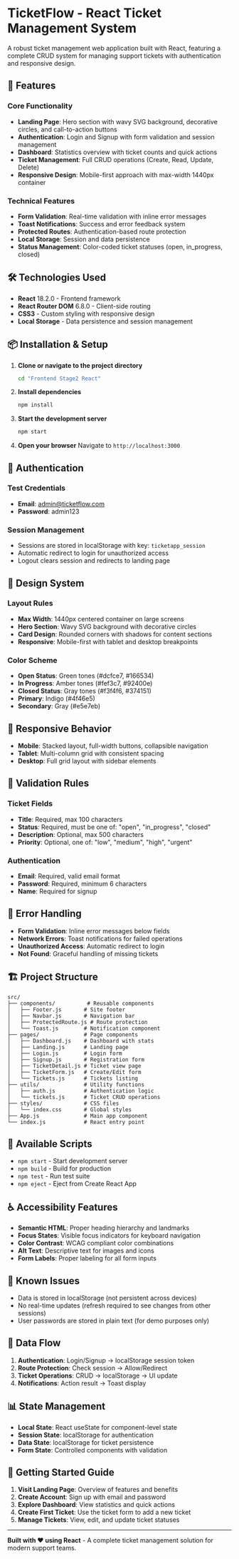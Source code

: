 # TicketFlow - React Ticket Management System

A robust ticket management web application built with React, featuring a complete CRUD system for managing support tickets with authentication and responsive design.

## 🚀 Features

### Core Functionality
- **Landing Page**: Hero section with wavy SVG background, decorative circles, and call-to-action buttons
- **Authentication**: Login and Signup with form validation and session management
- **Dashboard**: Statistics overview with ticket counts and quick actions
- **Ticket Management**: Full CRUD operations (Create, Read, Update, Delete)
- **Responsive Design**: Mobile-first approach with max-width 1440px container

### Technical Features
- **Form Validation**: Real-time validation with inline error messages
- **Toast Notifications**: Success and error feedback system
- **Protected Routes**: Authentication-based route protection
- **Local Storage**: Session and data persistence
- **Status Management**: Color-coded ticket statuses (open, in_progress, closed)

## 🛠️ Technologies Used

- **React** 18.2.0 - Frontend framework
- **React Router DOM** 6.8.0 - Client-side routing
- **CSS3** - Custom styling with responsive design
- **Local Storage** - Data persistence and session management

## 📦 Installation & Setup

1. **Clone or navigate to the project directory**
   ```bash
   cd "Frontend Stage2 React"
   ```

2. **Install dependencies**
   ```bash
   npm install
   ```

3. **Start the development server**
   ```bash
   npm start
   ```

4. **Open your browser**
   Navigate to `http://localhost:3000`

## 🔐 Authentication

### Test Credentials
- **Email**: admin@ticketflow.com
- **Password**: admin123

### Session Management
- Sessions are stored in localStorage with key: `ticketapp_session`
- Automatic redirect to login for unauthorized access
- Logout clears session and redirects to landing page

## 🎨 Design System

### Layout Rules
- **Max Width**: 1440px centered container on large screens
- **Hero Section**: Wavy SVG background with decorative circles
- **Card Design**: Rounded corners with shadows for content sections
- **Responsive**: Mobile-first with tablet and desktop breakpoints

### Color Scheme
- **Open Status**: Green tones (#dcfce7, #166534)
- **In Progress**: Amber tones (#fef3c7, #92400e)
- **Closed Status**: Gray tones (#f3f4f6, #374151)
- **Primary**: Indigo (#4f46e5)
- **Secondary**: Gray (#e5e7eb)

## 📱 Responsive Behavior

- **Mobile**: Stacked layout, full-width buttons, collapsible navigation
- **Tablet**: Multi-column grid with consistent spacing
- **Desktop**: Full grid layout with sidebar elements

## 🎯 Validation Rules

### Ticket Fields
- **Title**: Required, max 100 characters
- **Status**: Required, must be one of: "open", "in_progress", "closed"
- **Description**: Optional, max 500 characters
- **Priority**: Optional, one of: "low", "medium", "high", "urgent"

### Authentication
- **Email**: Required, valid email format
- **Password**: Required, minimum 6 characters
- **Name**: Required for signup

## 🔧 Error Handling

- **Form Validation**: Inline error messages below fields
- **Network Errors**: Toast notifications for failed operations
- **Unauthorized Access**: Automatic redirect to login
- **Not Found**: Graceful handling of missing tickets

## 🏗️ Project Structure

```
src/
├── components/          # Reusable components
│   ├── Footer.js       # Site footer
│   ├── Navbar.js       # Navigation bar
│   ├── ProtectedRoute.js # Route protection
│   └── Toast.js        # Notification component
├── pages/              # Page components
│   ├── Dashboard.js    # Dashboard with stats
│   ├── Landing.js      # Landing page
│   ├── Login.js        # Login form
│   ├── Signup.js       # Registration form
│   ├── TicketDetail.js # Ticket view page
│   ├── TicketForm.js   # Create/Edit form
│   └── Tickets.js      # Tickets listing
├── utils/              # Utility functions
│   ├── auth.js         # Authentication logic
│   └── tickets.js      # Ticket CRUD operations
├── styles/             # CSS files
│   └── index.css       # Global styles
├── App.js              # Main app component
└── index.js            # React entry point
```

## 🚦 Available Scripts

- `npm start` - Start development server
- `npm build` - Build for production
- `npm test` - Run test suite
- `npm eject` - Eject from Create React App

## ♿ Accessibility Features

- **Semantic HTML**: Proper heading hierarchy and landmarks
- **Focus States**: Visible focus indicators for keyboard navigation
- **Color Contrast**: WCAG compliant color combinations
- **Alt Text**: Descriptive text for images and icons
- **Form Labels**: Proper labeling for all form inputs

## 🐛 Known Issues

- Data is stored in localStorage (not persistent across devices)
- No real-time updates (refresh required to see changes from other sessions)
- User passwords are stored in plain text (for demo purposes only)

## 🔄 Data Flow

1. **Authentication**: Login/Signup → localStorage session token
2. **Route Protection**: Check session → Allow/Redirect
3. **Ticket Operations**: CRUD → localStorage → UI update
4. **Notifications**: Action result → Toast display

## 📊 State Management

- **Local State**: React useState for component-level state
- **Session State**: localStorage for authentication
- **Data State**: localStorage for ticket persistence
- **Form State**: Controlled components with validation

## 🎉 Getting Started Guide

1. **Visit Landing Page**: Overview of features and benefits
2. **Create Account**: Sign up with email and password
3. **Explore Dashboard**: View statistics and quick actions
4. **Create First Ticket**: Use the ticket form to add a new ticket
5. **Manage Tickets**: View, edit, and update ticket statuses

---

**Built with ❤️ using React** - A complete ticket management solution for modern support teams.